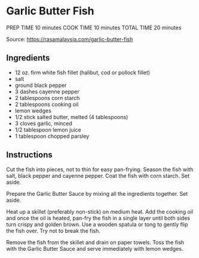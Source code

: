 # Garlic Butter Fish

PREP TIME
10 minutes
COOK TIME
10 minutes
TOTAL TIME
20 minutes

Source: https://rasamalaysia.com/garlic-butter-fish

## Ingredients
* 12 oz. firm white fish fillet (halibut, cod or pollock fillet)
* salt
* ground black pepper
* 3 dashes cayenne pepper
* 2 tablespoons corn starch
* 2 tablespoons cooking oil
* lemon wedges
* 1/2 stick salted butter, melted (4 tablespoons)
* 3 cloves garlic, minced
* 1/2 tablespoon lemon juice
* 1 tablespoon chopped parsley

## Instructions

Cut the fish into pieces, not to thin for easy pan-frying. Season the fish with salt, black pepper and cayenne pepper. Coat the fish with corn starch. Set aside.

Prepare the Garlic Butter Sauce by mixing all the ingredients together. Set aside.

Heat up a skillet (preferably non-stick) on medium heat. Add the cooking oil and once the oil is heated, pan-fry the fish in a single layer until both sides turn crispy and golden brown. Use a wooden spatula or tong to gently flip the fish over. Try not to break the fish.

Remove the fish from the skillet and drain on paper towels. Toss the fish with the Garlic Butter Sauce and serve immediately with lemon wedges.


